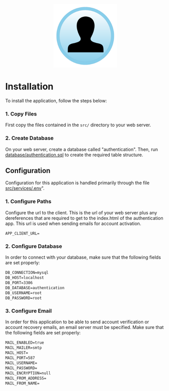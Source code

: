 <p align="center">
  <div align="center">
    <img src="./images/icons/icon.svg" alt="Logo" style="width:200px">
  </div>
</p>

# Installation

To install the application, follow the steps below:

### 1. Copy Files
First copy the files contained in the `src/` directory to your web server.

### 2. Create Database

On your web server, create a database called "authentication".  Then, run [database/authentication.sql](database/authentication.sql) to create the required table structure.

## Configuration

Configuration for this application is handled primarily through the file [src/services/.env](src/services/.env)".  

### 1. Configure Paths

Configure the url to the client. This is the url of your web server plus any dereferences that are required to get to the index.html of the authentication app.  This url is used when sending emails for account activation.

```
APP_CLIENT_URL=
```

### 2. Configure Database

In order to connect with your database, make sure that the following fields are set properly:

```
DB_CONNECTION=mysql
DB_HOST=localhost
DB_PORT=3306
DB_DATABASE=authentication
DB_USERNAME=root
DB_PASSWORD=root
```

### 3. Configure Email

In order for this application to be able to send account verification or account recovery emails, an email server must be specified.  Make sure that the following fields are set properly:

```
MAIL_ENABLED=true
MAIL_MAILER=smtp
MAIL_HOST=
MAIL_PORT=587
MAIL_USERNAME=
MAIL_PASSWORD=
MAIL_ENCRYPTION=null
MAIL_FROM_ADDRESS=
MAIL_FROM_NAME=
```
